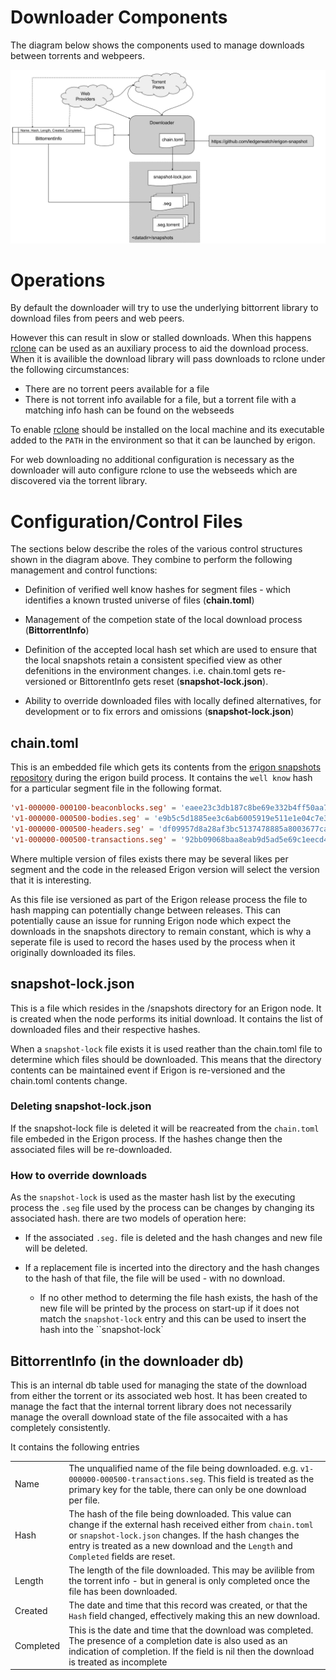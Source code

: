 # Downloader Components

The diagram below shows the components used to manage downloads between torrents and webpeers.

![components](components.png)

# Operations

By default the downloader will try to use the underlying bittorrent library to download files from peers and web peers.  

However this can result in slow or stalled downloads.  When this happens [rclone](https://rclone.org/) can be used as an auxiliary process to aid the download process.  When it is availible the download library will pass downloads to rclone under the following circumstances:

* There are no torrent peers available for a file
* There is not torrent info available for a file, but a torrent file with a matching info hash can be found on the webseeds

To enable [rclone](https://rclone.org/) should be installed on the local machine and its executable added to the `PATH` in the environment so that it can be launched by erigon.

For web downloading no additional configuration is necessary as the downloader will auto configure rclone to use the webseeds which are discovered via the torrent library.

# Configuration/Control Files

The sections below describe the roles of the various control structures shown in the diagram above.  They combine to perform the following management and control functions:

* Definition of verified well know hashes for segment files - which identifies a known trusted universe of files (**chain.toml**)

* Management of the competion state of the local download process (**BittorrentInfo**)

* Definition of the accepted local hash set which are used to ensure that the local snapshots retain a consistent specified view as other defenitions in the environment changes.  i.e. chain.toml gets re-versioned or BittorentInfo gets reset (**snapshot-lock.json**).  

* Ability to override downloaded files with locally defined alternatives, for development or to fix errors and omissions (**snapshot-lock.json**)

## chain.toml

This is an embedded file which gets its contents from the [erigon snapshots repository](!https://github.com/ledgerwatch/erigon-snapshot) during the erigon build process. It contains 
the `well know` hash for a particular segment file in the following format. 

```toml
'v1-000000-000100-beaconblocks.seg' = 'eaee23c3db187c8be69e332b4ff50aa73380d0ef'
'v1-000000-000500-bodies.seg' = 'e9b5c5d1885ee3c6ab6005919e511e1e04c7e34e'
'v1-000000-000500-headers.seg' = 'df09957d8a28af3bc5137478885a8003677ca878'
'v1-000000-000500-transactions.seg' = '92bb09068baa8eab9d5ad5e69c1eecd404a82258'
```

Where multiple version of files exists there may be several likes per segment and the code in the released Erigon version will select the version that it is interesting.

As this file ise versioned as part of the Erigon release process the file to hash mapping can potentially change between releases.  This can potentially cause an issue for running Erigon node which expect the downloads in the snapshots directory to remain constant, which is why a seperate file is used to record the hases used by the process when it originally downloaded its files.

## snapshot-lock.json

This is a file which resides in the <data-dir>/snapshots directory for an Erigon node.  It is created when the node performs its initial download.  It contains the list of downloaded files and their respective hashes.

When a `snapshot-lock` file exists it is used reather than the chain.toml file to determine which files should be downloaded.  This means that the directory contents can be maintained event if Erigon is re-versioned and the chain.toml contents change.

### Deleting snapshot-lock.json

If the snapshot-lock file is deleted it will be reacreated from the `chain.toml` file embeded in the Erigon process.  If the hashes change then the associated files will be re-downloaded.

### How to override downloads

As the `snapshot-lock` is used as the master hash list by the executing process the `.seg` file used by the process can be changes by changing its associated hash.  there are two models of operation here:

* If the associated `.seg.` file is deleted and the hash changes and new file will be deleted.

* If a replacement file is incerted into the directory and the hash changes to the hash of that file, the file will be used - with no download.
    * If no other method to determing the file hash exists, the hash of the new file will be printed by the process on start-up if it does not match the `snapshot-lock` entry and this can be used to insert the hash into the ``snapshot-lock`

## BittorrentInfo (in the downloader db)

This is an internal db table used for managing the state of the download from either the torrent or its associated web host.  It has been created to manage the fact that the internal torrent library does not necessarily manage the overall download state of the file assocaited with a has completely consistently.

It contains the following entries

|||
|----|------|
| Name | The unqualified name of the file being downloaded.  e.g. `v1-000000-000500-transactions.seg`.  This field is treated as the primary key for the table, there can only be one download per file. |
| Hash | The hash of the file being downloaded.  This value can change if the external hash received either from `chain.toml` or `snapshot-lock.json` changes.  If the hash changes the entry is treated as a new download and the `Length` and `Completed` fields are reset. 
| Length | The length of the file downloaded.  This may be avilible from the torrent info - but in general is only completed once the file has been downloaded. |
| Created | The date and time that this record was created, or that the `Hash` field changed, effectively making this an new download. |
| Completed | This is the date and time that the download was completed.  The presence of a completion date is also used as an indication of completion.  If the field is nil then the download is treated as incomplete |

